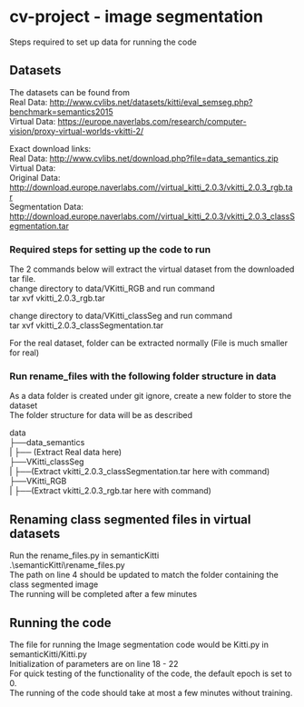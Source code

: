 # cv-project - image segmentation  
Steps required to set up data for running the code

## Datasets
The datasets can be found from  
Real Data: http://www.cvlibs.net/datasets/kitti/eval_semseg.php?benchmark=semantics2015  
Virtual Data: https://europe.naverlabs.com/research/computer-vision/proxy-virtual-worlds-vkitti-2/  

Exact download links:  
Real Data: http://www.cvlibs.net/download.php?file=data_semantics.zip  
Virtual Data:  
Original Data: http://download.europe.naverlabs.com//virtual_kitti_2.0.3/vkitti_2.0.3_rgb.tar  
Segmentation Data: http://download.europe.naverlabs.com//virtual_kitti_2.0.3/vkitti_2.0.3_classSegmentation.tar  

### Required steps for setting up the code to run

The 2 commands below will extract the virtual dataset from the downloaded tar file.  
change directory to data/VKitti_RGB and run command  
tar xvf vkitti_2.0.3_rgb.tar  

change directory to data/VKitti_classSeg and run command  
tar xvf vkitti_2.0.3_classSegmentation.tar  

For the real dataset, folder can be extracted normally (File is much smaller for real)  

### Run rename_files with the following folder structure in data  
As a data folder is created under git ignore, create a new folder to store the dataset  
The folder structure for data will be as described  

data  
├──data_semantics  
|  ├── (Extract Real data here)  
├──VKitti_classSeg  
|  ├──(Extract vkitti_2.0.3_classSegmentation.tar here with command)  
├──VKitti_RGB  
|  ├──(Extract vkitti_2.0.3_rgb.tar here with command)  

## Renaming class segmented files in virtual datasets
Run the rename_files.py in semanticKitti  
.\semanticKitti\rename_files.py  
The path on line 4 should be updated to match the folder containing the class segmented image  
The running will be completed after a few minutes  

## Running the code
The file for running the Image segmentation code would be Kitti.py in semanticKitti/Kitti.py  
Initialization of parameters are on line 18 - 22  
For quick testing of the functionality of the code, the default epoch is set to 0.  
The running of the code should take at most a few minutes without training.  

